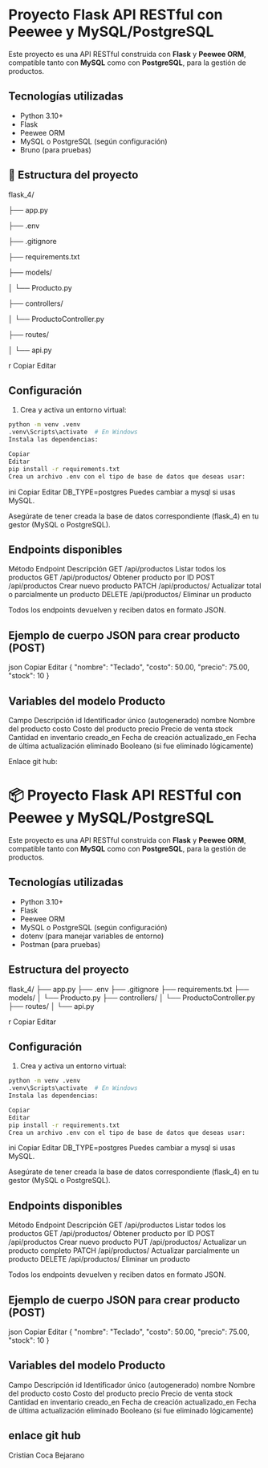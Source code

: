 # Proyecto Flask API RESTful con Peewee y MySQL/PostgreSQL

Este proyecto es una API RESTful construida con **Flask** y **Peewee ORM**, compatible tanto con **MySQL** como con **PostgreSQL**, para la gestión de productos.

## Tecnologías utilizadas

- Python 3.10+
- Flask
- Peewee ORM
- MySQL o PostgreSQL (según configuración)
- Bruno (para pruebas)

## 📁 Estructura del proyecto

flask_4/

├── app.py

├── .env

├── .gitignore

├── requirements.txt

├── models/

│ └── Producto.py

├── controllers/

│ └── ProductoController.py

├── routes/

│ └── api.py

r
Copiar
Editar

## Configuración

1. Crea y activa un entorno virtual:

```bash
python -m venv .venv
.venv\Scripts\activate  # En Windows
Instala las dependencias:
```
```bash
Copiar
Editar
pip install -r requirements.txt
Crea un archivo .env con el tipo de base de datos que deseas usar:
```
ini
Copiar
Editar
DB_TYPE=postgres
Puedes cambiar a mysql si usas MySQL.

Asegúrate de tener creada la base de datos correspondiente (flask_4) en tu gestor (MySQL o PostgreSQL).

## Endpoints disponibles

Método	Endpoint	Descripción
GET	/api/productos	Listar todos los productos
GET	/api/productos/<id>	Obtener producto por ID
POST	/api/productos	Crear nuevo producto
PATCH	/api/productos/<id>	Actualizar total o parcialmente un producto
DELETE	/api/productos/<id>	Eliminar un producto

Todos los endpoints devuelven y reciben datos en formato JSON.

## Ejemplo de cuerpo JSON para crear producto (POST)
json
Copiar
Editar
{
  "nombre": "Teclado",
  "costo": 50.00,
  "precio": 75.00,
  "stock": 10
}
 
## Variables del modelo Producto
Campo	Descripción
id	Identificador único (autogenerado)
nombre	Nombre del producto
costo	Costo del producto
precio	Precio de venta
stock	Cantidad en inventario
creado_en	Fecha de creación
actualizado_en	Fecha de última actualización
eliminado	Booleano (si fue eliminado lógicamente)

Enlace git hub:
# 📦 Proyecto Flask API RESTful con Peewee y MySQL/PostgreSQL

Este proyecto es una API RESTful construida con **Flask** y **Peewee ORM**, compatible tanto con **MySQL** como con **PostgreSQL**, para la gestión de productos.

## Tecnologías utilizadas

- Python 3.10+
- Flask
- Peewee ORM
- MySQL o PostgreSQL (según configuración)
- dotenv (para manejar variables de entorno)
- Postman (para pruebas)

## Estructura del proyecto

flask_4/
├── app.py
├── .env
├── .gitignore
├── requirements.txt
├── models/
│ └── Producto.py
├── controllers/
│ └── ProductoController.py
├── routes/
│ └── api.py

r
Copiar
Editar

## Configuración

1. Crea y activa un entorno virtual:

```bash
python -m venv .venv
.venv\Scripts\activate  # En Windows
Instala las dependencias:
```

```bash
Copiar
Editar
pip install -r requirements.txt
Crea un archivo .env con el tipo de base de datos que deseas usar:
```

ini
Copiar
Editar
DB_TYPE=postgres
Puedes cambiar a mysql si usas MySQL.

Asegúrate de tener creada la base de datos correspondiente (flask_4) en tu gestor (MySQL o PostgreSQL).

## Endpoints disponibles
Método	Endpoint	Descripción
GET	/api/productos	Listar todos los productos
GET	/api/productos/<id>	Obtener producto por ID
POST	/api/productos	Crear nuevo producto
PUT	/api/productos/<id>	Actualizar un producto completo
PATCH	/api/productos/<id>	Actualizar parcialmente un producto
DELETE	/api/productos/<id>	Eliminar un producto

Todos los endpoints devuelven y reciben datos en formato JSON.

## Ejemplo de cuerpo JSON para crear producto (POST)
json
Copiar
Editar
{
  "nombre": "Teclado",
  "costo": 50.00,
  "precio": 75.00,
  "stock": 10
}

## Variables del modelo Producto
Campo	Descripción
id	Identificador único (autogenerado)
nombre	Nombre del producto
costo	Costo del producto
precio	Precio de venta
stock	Cantidad en inventario
creado_en	Fecha de creación
actualizado_en	Fecha de última actualización
eliminado	Booleano (si fue eliminado lógicamente)

## enlace git hub

Cristian Coca Bejarano
